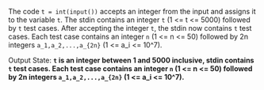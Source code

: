The code `t = int(input())` accepts an integer from the input and assigns it to the variable `t`. The stdin contains an integer `t` (1 <= t <= 5000) followed by `t` test cases. After accepting the integer `t`, the stdin now contains `t` test cases. Each test case contains an integer `n` (1 <= n <= 50) followed by 2n integers `a_1,a_2,...,a_{2n}` (1 <= a_i <= 10^7).

Output State: **`t` is an integer between 1 and 5000 inclusive, stdin contains `t` test cases. Each test case contains an integer `n` (1 <= n <= 50) followed by 2n integers `a_1,a_2,...,a_{2n}` (1 <= a_i <= 10^7).**